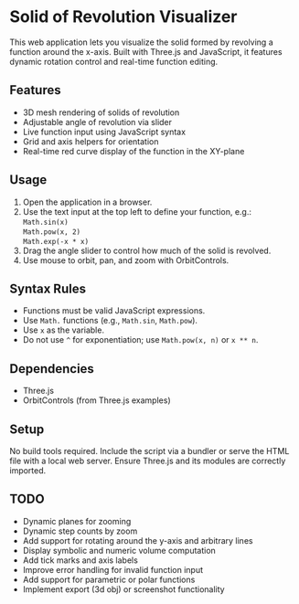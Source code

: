 # Solid of Revolution Visualizer

This web application lets you visualize the solid formed by revolving a function around the x-axis. Built with Three.js and JavaScript, it features dynamic rotation control and real-time function editing.

## Features

- 3D mesh rendering of solids of revolution
- Adjustable angle of revolution via slider
- Live function input using JavaScript syntax
- Grid and axis helpers for orientation
- Real-time red curve display of the function in the XY-plane

## Usage

1. Open the application in a browser.
2. Use the text input at the top left to define your function, e.g.:  
`Math.sin(x)`  
`Math.pow(x, 2)`  
`Math.exp(-x * x)`  
3. Drag the angle slider to control how much of the solid is revolved.
4. Use mouse to orbit, pan, and zoom with OrbitControls.

## Syntax Rules

- Functions must be valid JavaScript expressions.
- Use `Math.` functions (e.g., `Math.sin`, `Math.pow`).
- Use `x` as the variable.
- Do not use `^` for exponentiation; use `Math.pow(x, n)` or `x ** n`.

## Dependencies

- Three.js
- OrbitControls (from Three.js examples)

## Setup

No build tools required. Include the script via a bundler or serve the HTML file with a local web server. Ensure Three.js and its modules are correctly imported.

## TODO

- Dynamic planes for zooming
- Dynamic step counts by zoom
- Add support for rotating around the y-axis and arbitrary lines
- Display symbolic and numeric volume computation
- Add tick marks and axis labels
- Improve error handling for invalid function input
- Add support for parametric or polar functions
- Implement export (3d obj) or screenshot functionality
